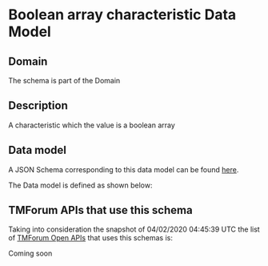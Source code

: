 # Boolean array characteristic Data Model

## Domain

The  schema is part of the  Domain

## Description

A characteristic which the value is a boolean array

## Data model

A JSON Schema corresponding to this data model can be found
[here](https://github.com/tmforum-rand/schemas/blob/candidates/Common/BooleanArrayCharacteristic.schema.json).

The Data model is defined as shown below:




## TMForum APIs that use this schema

Taking into consideration the snapshot of 04/02/2020 04:45:39 UTC the list of [TMForum Open APIs](https://www.tmforum.org/open-apis/) that uses this schemas is:

Coming soon
